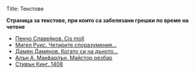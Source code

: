 Title: Текстове

<b>Страница за текстове, при които са забелязани грешки по време на четене</b>

* [Пенчо Славейков. Cis moll](/errors-online/texts/6627)
* [Мигел Руис. Четирите споразумения…](/errors-online/texts/2784)
* [Дамян Дамянов. Когато си на дъното…](/errors-online/texts/8646)
* [Алън А. Макфарлън. Майстор резбар](/errors-online/texts/30120)
* [Стивън Кинг. 1408](/errors-online/texts/9879/)
